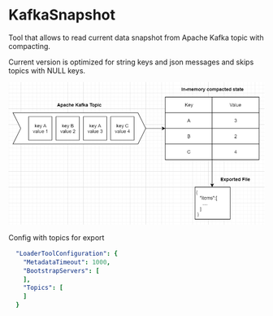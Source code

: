 # KafkaSnapshot
Tool that allows to read current data snapshot from Apache Kafka topic with compacting.

Current version is optimized for string keys and json messages and skips topics with NULL keys.

![Details](Details.PNG)

Config with topics for export

```yaml
  "LoaderToolConfiguration": {
    "MetadataTimeout": 1000,
    "BootstrapServers": [
    ],
    "Topics": [
    ]
  }
```
